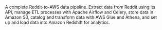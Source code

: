 A complete Reddit-to-AWS data pipeline. Extract data from Reddit using its API, manage ETL processes with Apache Airflow and Celery, store data in Amazon S3, catalog and transform data with AWS Glue and Athena, and set up and load data into Amazon Redshift for analytics.
